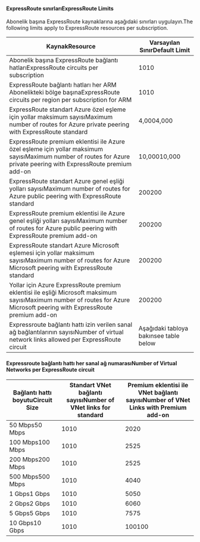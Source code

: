 #### <a name="expressroute-limits"></a><span data-ttu-id="1c0f2-101">ExpressRoute sınırları</span><span class="sxs-lookup"><span data-stu-id="1c0f2-101">ExpressRoute Limits</span></span>
<span data-ttu-id="1c0f2-102">Abonelik başına ExpressRoute kaynaklarına aşağıdaki sınırları uygulayın.</span><span class="sxs-lookup"><span data-stu-id="1c0f2-102">The following limits apply to ExpressRoute resources per subscription.</span></span>

| <span data-ttu-id="1c0f2-103">Kaynak</span><span class="sxs-lookup"><span data-stu-id="1c0f2-103">Resource</span></span> | <span data-ttu-id="1c0f2-104">Varsayılan Sınır</span><span class="sxs-lookup"><span data-stu-id="1c0f2-104">Default Limit</span></span> |
| --- | --- |
| <span data-ttu-id="1c0f2-105">Abonelik başına ExpressRoute bağlantı hatları</span><span class="sxs-lookup"><span data-stu-id="1c0f2-105">ExpressRoute circuits per subscription</span></span> |<span data-ttu-id="1c0f2-106">10</span><span class="sxs-lookup"><span data-stu-id="1c0f2-106">10</span></span> |
| <span data-ttu-id="1c0f2-107">ExpressRoute bağlantı hatları her ARM Abonelikteki bölge başına</span><span class="sxs-lookup"><span data-stu-id="1c0f2-107">ExpressRoute circuits per region per subscription for ARM</span></span> |<span data-ttu-id="1c0f2-108">10</span><span class="sxs-lookup"><span data-stu-id="1c0f2-108">10</span></span> |
| <span data-ttu-id="1c0f2-109">ExpressRoute standart Azure özel eşleme için yollar maksimum sayısı</span><span class="sxs-lookup"><span data-stu-id="1c0f2-109">Maximum number of routes for Azure private peering with ExpressRoute standard</span></span> |<span data-ttu-id="1c0f2-110">4,000</span><span class="sxs-lookup"><span data-stu-id="1c0f2-110">4,000</span></span> |
| <span data-ttu-id="1c0f2-111">ExpressRoute premium eklentisi ile Azure özel eşleme için yollar maksimum sayısı</span><span class="sxs-lookup"><span data-stu-id="1c0f2-111">Maximum number of routes for Azure private peering with ExpressRoute premium add-on</span></span> |<span data-ttu-id="1c0f2-112">10,000</span><span class="sxs-lookup"><span data-stu-id="1c0f2-112">10,000</span></span> |
| <span data-ttu-id="1c0f2-113">ExpressRoute standart Azure genel eşliği yolları sayısı</span><span class="sxs-lookup"><span data-stu-id="1c0f2-113">Maximum number of routes for Azure public peering with ExpressRoute standard</span></span> |<span data-ttu-id="1c0f2-114">200</span><span class="sxs-lookup"><span data-stu-id="1c0f2-114">200</span></span> |
| <span data-ttu-id="1c0f2-115">ExpressRoute premium eklentisi ile Azure genel eşliği yolları sayısı</span><span class="sxs-lookup"><span data-stu-id="1c0f2-115">Maximum number of routes for Azure public peering with ExpressRoute premium add-on</span></span> |<span data-ttu-id="1c0f2-116">200</span><span class="sxs-lookup"><span data-stu-id="1c0f2-116">200</span></span> |
| <span data-ttu-id="1c0f2-117">ExpressRoute standart Azure Microsoft eşlemesi için yollar maksimum sayısı</span><span class="sxs-lookup"><span data-stu-id="1c0f2-117">Maximum number of routes for Azure Microsoft peering with ExpressRoute standard</span></span> |<span data-ttu-id="1c0f2-118">200</span><span class="sxs-lookup"><span data-stu-id="1c0f2-118">200</span></span> |
| <span data-ttu-id="1c0f2-119">Yollar için Azure ExpressRoute premium eklentisi ile eşliği Microsoft maksimum sayısı</span><span class="sxs-lookup"><span data-stu-id="1c0f2-119">Maximum number of routes for Azure Microsoft peering with ExpressRoute premium add-on</span></span> |<span data-ttu-id="1c0f2-120">200</span><span class="sxs-lookup"><span data-stu-id="1c0f2-120">200</span></span> |
| <span data-ttu-id="1c0f2-121">Expressroute bağlantı hattı izin verilen sanal ağ bağlantılarının sayısı</span><span class="sxs-lookup"><span data-stu-id="1c0f2-121">Number of virtual network links allowed per ExpressRoute circuit</span></span> |<span data-ttu-id="1c0f2-122">Aşağıdaki tabloya bakın</span><span class="sxs-lookup"><span data-stu-id="1c0f2-122">see table below</span></span> |

#### <a name="number-of-virtual-networks-per-expressroute-circuit"></a><span data-ttu-id="1c0f2-123">Expressroute bağlantı hattı her sanal ağ numarası</span><span class="sxs-lookup"><span data-stu-id="1c0f2-123">Number of Virtual Networks per ExpressRoute circuit</span></span>
| <span data-ttu-id="1c0f2-124">**Bağlantı hattı boyutu**</span><span class="sxs-lookup"><span data-stu-id="1c0f2-124">**Circuit Size**</span></span> | <span data-ttu-id="1c0f2-125">**Standart VNet bağlantı sayısı**</span><span class="sxs-lookup"><span data-stu-id="1c0f2-125">**Number of VNet links for standard**</span></span> | <span data-ttu-id="1c0f2-126">**Premium eklentisi ile VNet bağlantı sayısı**</span><span class="sxs-lookup"><span data-stu-id="1c0f2-126">**Number of VNet Links with Premium add-on**</span></span> |
| --- | --- | --- |
| <span data-ttu-id="1c0f2-127">50 Mbps</span><span class="sxs-lookup"><span data-stu-id="1c0f2-127">50 Mbps</span></span> |<span data-ttu-id="1c0f2-128">10</span><span class="sxs-lookup"><span data-stu-id="1c0f2-128">10</span></span> |<span data-ttu-id="1c0f2-129">20</span><span class="sxs-lookup"><span data-stu-id="1c0f2-129">20</span></span> |
| <span data-ttu-id="1c0f2-130">100 Mbps</span><span class="sxs-lookup"><span data-stu-id="1c0f2-130">100 Mbps</span></span> |<span data-ttu-id="1c0f2-131">10</span><span class="sxs-lookup"><span data-stu-id="1c0f2-131">10</span></span> |<span data-ttu-id="1c0f2-132">25</span><span class="sxs-lookup"><span data-stu-id="1c0f2-132">25</span></span> |
| <span data-ttu-id="1c0f2-133">200 Mbps</span><span class="sxs-lookup"><span data-stu-id="1c0f2-133">200 Mbps</span></span> |<span data-ttu-id="1c0f2-134">10</span><span class="sxs-lookup"><span data-stu-id="1c0f2-134">10</span></span> |<span data-ttu-id="1c0f2-135">25</span><span class="sxs-lookup"><span data-stu-id="1c0f2-135">25</span></span> |
| <span data-ttu-id="1c0f2-136">500 Mbps</span><span class="sxs-lookup"><span data-stu-id="1c0f2-136">500 Mbps</span></span> |<span data-ttu-id="1c0f2-137">10</span><span class="sxs-lookup"><span data-stu-id="1c0f2-137">10</span></span> |<span data-ttu-id="1c0f2-138">40</span><span class="sxs-lookup"><span data-stu-id="1c0f2-138">40</span></span> |
| <span data-ttu-id="1c0f2-139">1 Gbps</span><span class="sxs-lookup"><span data-stu-id="1c0f2-139">1 Gbps</span></span> |<span data-ttu-id="1c0f2-140">10</span><span class="sxs-lookup"><span data-stu-id="1c0f2-140">10</span></span> |<span data-ttu-id="1c0f2-141">50</span><span class="sxs-lookup"><span data-stu-id="1c0f2-141">50</span></span> |
| <span data-ttu-id="1c0f2-142">2 Gbps</span><span class="sxs-lookup"><span data-stu-id="1c0f2-142">2 Gbps</span></span> |<span data-ttu-id="1c0f2-143">10</span><span class="sxs-lookup"><span data-stu-id="1c0f2-143">10</span></span> |<span data-ttu-id="1c0f2-144">60</span><span class="sxs-lookup"><span data-stu-id="1c0f2-144">60</span></span> |
| <span data-ttu-id="1c0f2-145">5 Gbps</span><span class="sxs-lookup"><span data-stu-id="1c0f2-145">5 Gbps</span></span> |<span data-ttu-id="1c0f2-146">10</span><span class="sxs-lookup"><span data-stu-id="1c0f2-146">10</span></span> |<span data-ttu-id="1c0f2-147">75</span><span class="sxs-lookup"><span data-stu-id="1c0f2-147">75</span></span> |
| <span data-ttu-id="1c0f2-148">10 Gbps</span><span class="sxs-lookup"><span data-stu-id="1c0f2-148">10 Gbps</span></span> |<span data-ttu-id="1c0f2-149">10</span><span class="sxs-lookup"><span data-stu-id="1c0f2-149">10</span></span> |<span data-ttu-id="1c0f2-150">100</span><span class="sxs-lookup"><span data-stu-id="1c0f2-150">100</span></span> |

